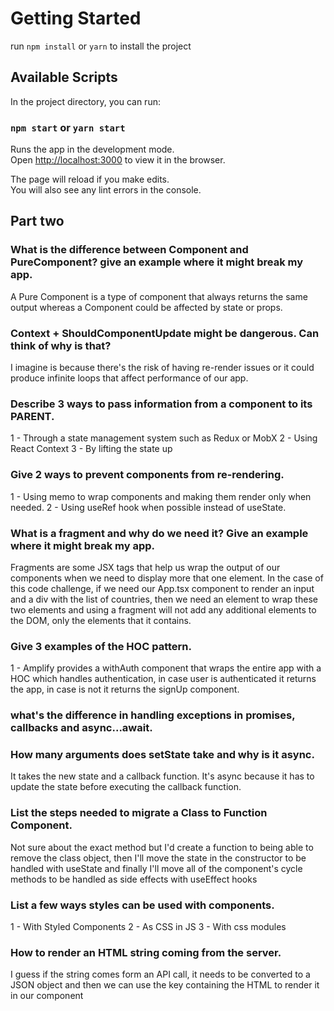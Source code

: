 # Getting Started

run `npm install` or `yarn` to install the project

## Available Scripts

In the project directory, you can run:

### `npm start` or `yarn start`

Runs the app in the development mode.\
Open [http://localhost:3000](http://localhost:3000) to view it in the browser.

The page will reload if you make edits.\
You will also see any lint errors in the console.

## Part two

### What is the difference between Component and PureComponent? give an example where it might break my app.

A Pure Component is a type of component that always returns the same output whereas a Component could be affected by state or props.

### Context + ShouldComponentUpdate might be dangerous. Can think of why is that?

I imagine is because there's the risk of having re-render issues or it could produce infinite loops that affect performance of our app.

### Describe 3 ways to pass information from a component to its PARENT.

1 - Through a state management system such as Redux or MobX
2 - Using React Context
3 - By lifting the state up

### Give 2 ways to prevent components from re-rendering.

1 - Using memo to wrap components and making them render only when needed.
2 - Using useRef hook when possible instead of useState.

### What is a fragment and why do we need it? Give an example where it might break my app.

Fragments are some JSX tags that help us wrap the output of our components when we need to display more that one element. In the case of this code challenge, if we need our App.tsx component to render an input and a div with the list of countries, then we need an element to wrap these two elements and using a fragment will not add any additional elements to the DOM, only the elements that it contains.

### Give 3 examples of the HOC pattern.

1 - Amplify provides a withAuth component that wraps the entire app with a HOC which handles authentication, in case user is authenticated it returns the app, in case is not it returns the signUp component.

### what's the difference in handling exceptions in promises, callbacks and async...await.

### How many arguments does setState take and why is it async.

It takes the new state and a callback function. It's async because it has to update the state before executing the callback function.

### List the steps needed to migrate a Class to Function Component.

Not sure about the exact method but I'd create a function to being able to remove the class object, then I'll move the state in the constructor to be handled with useState and finally I'll move all of the component's cycle methods to be handled as side effects with useEffect hooks

### List a few ways styles can be used with components.

1 - With Styled Components
2 - As CSS in JS
3 - With css modules

### How to render an HTML string coming from the server.

I guess if the string comes form an API call, it needs to be converted to a JSON object and then we can use the key containing the HTML to render it in our component
